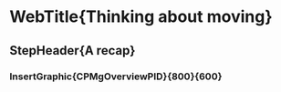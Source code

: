 # WebTitle{Thinking about moving}

## StepHeader{A recap}

### InsertGraphic{CPMgOverviewPID}{800}{600}
